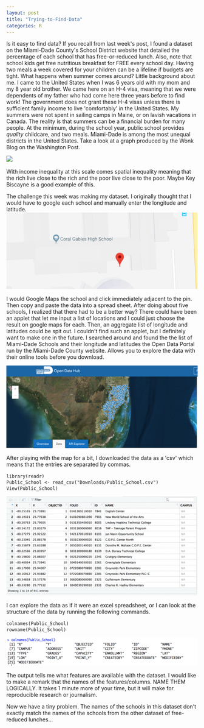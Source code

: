 ```yaml
---
layout: post
title: "Trying-to-Find-Data"
categories: R
---
```


Is it easy to find data? If you recall from last week's post, I found a dataset on the Miami-Dade County's School District website that detailed the percentage of each school that has free-or-reduced lunch. Also, note that school kids get free nutritious breakfast for FREE every school day. Having two meals a week covered for your children can be a lifeline if budgets are tight. What happens when summer comes around?
Little background about me. I came to the United States when I was 6 years old with my mom and my 8 year old brother. We came here on an H-4 visa, meaning that we were dependents of my father who had come here three years before to find work! The government does not grant these H-4 visas unless there is sufficient family income to live 'comfortably' in the United States. My summers were not spent in sailing camps in Maine, or on lavish vacations in Canada. The reality is that summers can be a financial burden for many people. At the minimum, during the school year, public school provides _quality_ childcare, and two meals.
Miami-Dade is among the most unequal districts in the United States. Take a look at a graph produced by the Wonk Blog on the Washington Post.

![](https://assets.weforum.org/editor/bAvpwhr_3ayfMPZEOWTXo2YVfPB4pqP-x1I0N1Tusfc.png)

With income inequality at this scale comes spatial inequality meaning that the rich live close to the rich and the poor live close to the poor. Maybe Key Biscayne is a good example of this.

The challenge this week was making my dataset. I originally thought that I would have to google each school and manually enter the longitude and latitude.
![Google](https://raw.githubusercontent.com/sathvikpal/Data_Visualization_Studio/master/assets/Trying-to-Find-Data/map_google.png)

I would Google Maps the school and click immediately adjacent to the pin. Then copy and paste the data into a spread sheet. After doing about five schools, I realized that there had to be a better way? There could have been an applet that let me input a list of locations and I could just choose the result on google maps for each. Then, an aggregate list of longitude and latitudes could be spit out. I couldn't find such an applet, but I definitely want to make one in the future.
I searched around and found the the list of Miami-Dade Schools and their longitude and latitudes the Open Data Portal run by the Miami-Dade County website. Allows you to explore the data with their online tools before you download.

![map](https://raw.githubusercontent.com/sathvikpal/Data_Visualization_Studio/master/assets/Trying-to-Find-Data/map.png)

After playing with the map for a bit, I downloaded the data as a 'csv' which means that the entries are separated by commas. 

```
library(readr)
Public_School <- read_csv("Downloads/Public_School.csv")
View(Public_School)
```
![View](https://raw.githubusercontent.com/sathvikpal/Data_Visualization_Studio/master/assets/Trying-to-Find-Data/public_school_view.png)

I can explore the data as if it were an excel spreadsheet, or I can look at the structure of the data by running the following commands.

```
colnames(Public_School)
rowname(Public_School)
```
![View](https://raw.githubusercontent.com/sathvikpal/Data_Visualization_Studio/master/assets/Trying-to-Find-Data/colnames_output.png)

The output tells me what features are available with the dataset. I would like to make a remark that the names of the features/columns. NAME THEM LOGICALLY. It takes 1 minute more of your time, but it will make for reproducible research or journalism.

Now we have a tiny problem. The names of the schools in this dataset don't exactly match the names of the schools from the other dataset of free-reduced lunches...
